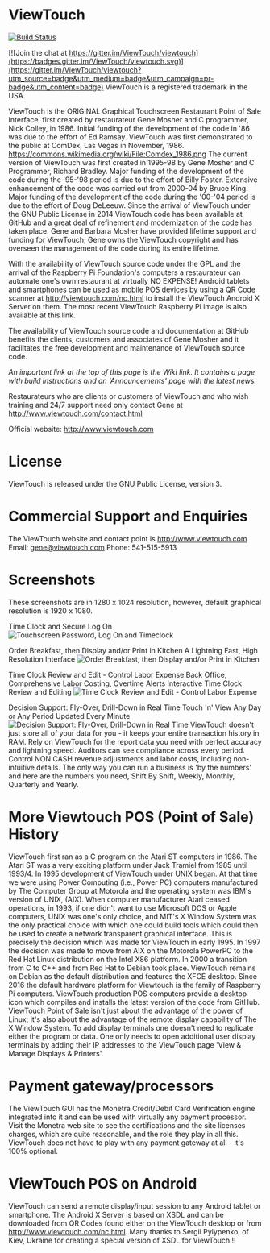 ViewTouch
=========

[![Build Status](https://img.shields.io/travis/NeroBurner/viewtouch/ci_travis.svg?label=Travis)](https://travis-ci.org/NeroBurner/viewtouch/builds)

[![Join the chat at https://gitter.im/ViewTouch/viewtouch](https://badges.gitter.im/ViewTouch/viewtouch.svg)](https://gitter.im/ViewTouch/viewtouch?utm_source=badge&utm_medium=badge&utm_campaign=pr-badge&utm_content=badge)
ViewTouch is a registered trademark in the USA.

ViewTouch is the ORIGINAL Graphical Touchscreen Restaurant Point of Sale Interface, first created by restaurateur Gene Mosher and C programmer, Nick Colley, in 1986.  Initial funding of the development of the code in '86 was due to the effort of Ed Ramsay.  ViewTouch was first demonstrated to the public at ComDex, Las Vegas in November, 1986. https://commons.wikimedia.org/wiki/File:Comdex_1986.png  The current version of ViewTouch was first created in 1995-98 by Gene Mosher and C Programmer, Richard Bradley.  Major funding of the development of the code during the '95-'98 period is due to the effort of Billy Foster.  Extensive enhancement of the code was carried out from 2000-04 by Bruce King. Major funding of the development of the code during the '00-'04 period is due to the effort of Doug DeLeeuw.  Since the arrival of ViewTouch under the GNU Public License in 2014 ViewTouch code has been available at GitHub and a great deal of refinement and modernization of the code has taken place.  Gene and Barbara Mosher have provided lifetime support and funding for ViewTouch; Gene owns the ViewTouch copyright and has overseen the management of the code during its entire lifetime.

With the availability of ViewTouch source code under the GPL and the arrival of the Raspberry Pi Foundation's computers a restaurateur can automate one's own restaurant at virtually NO EXPENSE! Android tablets and smartphones can be used as mobile POS devices by using a QR Code scanner at http://viewtouch.com/nc.html to install the ViewTouch Android X Server on them. The most recent ViewTouch Raspberry Pi image is also available at this link.

The availability of ViewTouch source code and documentation at GitHub benefits the clients, customers and associates of Gene Mosher and it facilitates the free development and maintenance of ViewTouch source code.

_An important link at the top of this page is the Wiki link. It contains a page with build instructions and an 'Announcements' page with the latest news._

Restaurateurs who are clients or customers of ViewTouch and who wish training and 24/7 support need only contact Gene at http://www.viewtouch.com/contact.html

Official website: http://www.viewtouch.com

License
=========

ViewTouch is released under the GNU Public License, version 3.

Commercial Support and Enquiries
=========
The ViewTouch website and contact point is http://www.viewtouch.com  Email: gene@viewtouch.com  Phone: 541-515-5913

Screenshots
=========
These screenshots are in 1280 x 1024 resolution, however, default graphical resolution is 1920 x 1080.

Time Clock and Secure Log On
![Touchscreen Password, Log On and Timeclock](http://www.viewtouch.com/vtscrn1.png)

Order Breakfast, then Display and/or Print in Kitchen
A Lightning Fast, High Resolution Interface
![Order Breakfast, then Display and/or Print in Kitchen](http://www.viewtouch.com/vtscrn6.png)

Time Clock Review and Edit - Control Labor Expense 
Back Office, Comprehensive Labor Costing, Overtime Alerts
Interactive Time Clock Review and Editing
![Time Clock Review and Edit - Control Labor Expense ](http://www.viewtouch.com/vtscrn3.png)

Decision Support: Fly-Over, Drill-Down in Real Time
Touch 'n' View Any Day or Any Period Updated Every Minute
![Decision Support: Fly-Over, Drill-Down in Real Time](http://www.viewtouch.com/vtscrn5.png)
ViewTouch doesn't just store all of your data for you - it keeps your entire transaction history in RAM. Rely on ViewTouch for the report data you need with perfect accuracy and lightning speed. Auditors can see compliance across every period. Control NON CASH revenue adjustments and labor costs, including non-intuitive details. The only way you can run a business is 'by the numbers' and here are the numbers you need, Shift By Shift, Weekly, Monthly, Quarterly and Yearly.

More Viewtouch POS (Point of Sale) History
=========
ViewTouch first ran as a C program on the Atari ST computers in 1986. The Atari ST was a very exciting platform under Jack Tramiel from 1985 until 1993/4. In 1995 development of ViewTouch under UNIX began. At that time we were using Power Computing (i.e., Power PC) computers manufactured by The Computer Group at Motorola and the operating system was IBM's version of UNIX, (AIX).
When computer manufacturer Atari ceased operations, in 1993, if one didn't want to use Microsoft DOS or Apple computers, UNIX was one's only choice, and MIT's X Window System was the only practical choice with which one could build tools which could then be used to create a network transparent graphical interface.  This is precisely the decision which was made for ViewTouch in early 1995.
In 1997 the decision was made to move from AIX on the Motorola PowerPC to the Red Hat Linux distribution on the Intel X86 platform. In 2000 a transition from C to C++ and from Red Hat to Debian took place.  ViewTouch remains on Debian as the default distribution and features the XFCE desktop.
Since 2016 the default hardware platform for Viewtouch is the family of Raspberry Pi computers. ViewTouch production POS computers provide a desktop icon which compiles and installs the latest version of the code from GitHub.
ViewTouch Point of Sale isn't just about the advantage of the power of Linux; it's also about the advantage of the remote display capability of The X Window System. To add display terminals one doesn't need to replicate either the program or data.  One only needs to open additional user display terminals by adding their IP addresses to the ViewTouch page 'View & Manage Displays & Printers'.

Payment gateway/processors
=========
The ViewTouch GUI has the Monetra Credit/Debit Card Verification engine integrated into it and can be used with virtually any payment processor. Visit the Monetra web site to see the certifications and the site licenses charges, which are quite reasonable, and the role they play in all this. ViewTouch does not have to play with any payment gateway at all - it's 100% optional.

ViewTouch POS on Android
=========
ViewTouch can send a remote display/input session to any Android tablet or smartphone. The Android X Server is based on XSDL and can be downloaded from QR Codes found either on the ViewTouch desktop or from http://www.viewtouch.com/nc.html.  Many thanks to Sergii Pylypenko, of Kiev, Ukraine for creating a special version of XSDL for ViewTouch !!
